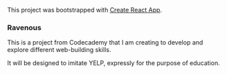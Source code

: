 This project was bootstrapped with [Create React App](https://github.com/facebook/create-react-app).

### Ravenous

This is a project from Codecademy that I am creating to develop and explore different web-building skills.

It will be designed to imitate YELP, expressly for the purpose of education.
